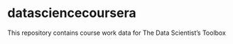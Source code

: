 datasciencecoursera
===================
This repository contains course work data for The Data Scientist’s Toolbox
